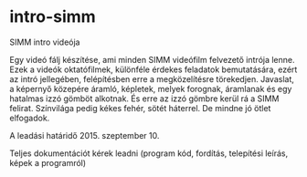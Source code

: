 # intro-simm
SIMM intro videója

Egy videó fálj készítése, ami minden SIMM videófilm felvezető intrója lenne.
Ezek a videók oktatófilmek, különféle érdekes feladatok bemutatására, ezért az intró jellegében, felépítésben erre a megközelítésre törekedjen.
Javaslat, a képernyő közepére áramló, képletek, melyek forognak, áramlanak és egy hatalmas izzó gömböt alkotnak. És erre az izzó gömbre kerül rá a SIMM felirat. Színvilága pedig kékes fehér, sötét háterrel.
De mindne jó ötlet elfogadok.

A leadási határidő 2015. szeptember 10.

Teljes dokumentációt kérek leadni (program kód, fordítás, telepítési leírás, képek a programról)
